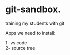# git-sandbox. 
training my students with git

Apps we need to install:

1- vs code    
2- source tree   

 
